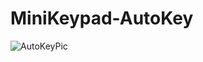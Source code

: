 # MiniKeypad-AutoKey

![AutoKeyPic](https://user-images.githubusercontent.com/62051355/148771673-8d71375e-a230-4d8c-aac2-d893f1aba878.jpg)

